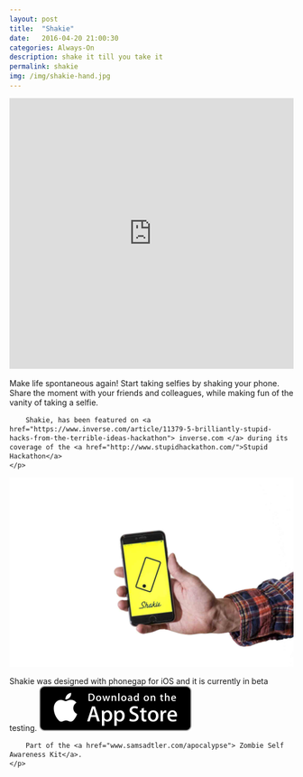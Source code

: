 ```yaml
---
layout: post
title:  "Shakie"
date:   2016-04-20 21:00:30
categories: Always-On
description: shake it till you take it
permalink: shakie
img: /img/shakie-hand.jpg
---
```

<div>
	<iframe width="100%" height="480" src="https://www.youtube.com/embed/8-9-8u0JUWc?list=PLp1AzLEITCFxnF3zXRn5ZErynB5Vg5Ynr" frameborder="0" allowfullscreen></iframe>
</div>
<div>
	<p> 
		Make life spontaneous again! Start taking selfies by shaking your phone. Share the moment with your friends and colleagues, while making fun of the vanity of taking a selfie.

		Shakie, has been featured on <a href="https://www.inverse.com/article/11379-5-brilliantly-stupid-hacks-from-the-terrible-ideas-hackathon"> inverse.com </a> during its coverage of the <a href="http://www.stupidhackathon.com/">Stupid Hackathon</a>
	</p>
	
</div>

<div class="col-sm-12">
	<img src="img/shakie-hand.jpg" class="img-responsive center-block" alt="Responsive image">
</div>
<p>
	Shakie was designed with phonegap for iOS and it is currently in beta testing.
	<a href="https://itunes.apple.com/us/app/shakie-selfie/id1084179854?mt=8">
		<img src="img/appstore.svg"/>
	</a>
</p>
<p>

		Part of the	<a href="www.samsadtler.com/apocalypse"> Zombie Self Awareness Kit</a>. 
	</p>
